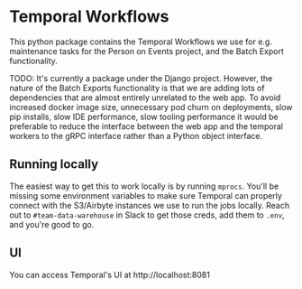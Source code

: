 # Temporal Workflows

This python package contains the Temporal Workflows we use for e.g. maintenance
tasks for the Person on Events project, and the Batch Export functionality.

TODO: It's currently a package under the Django project. However, the nature of
the Batch Exports functionality is that we are adding lots of dependencies that
are almost entirely unrelated to the web app. To avoid increased docker image
size, unnecessary pod churn on deployments, slow pip installs, slow IDE
performance, slow tooling performance it would be preferable to reduce the
interface between the web app and the temporal workers to the gRPC interface
rather than a Python object interface.

## Running locally

The easiest way to get this to work locally is by running `mprocs`. You'll be missing some environment variables to make sure Temporal can properly connect with the S3/Airbyte instances we use to run the jobs locally. Reach out to `#team-data-warehouse` in Slack to get those creds, add them to `.env`, and you're good to go.

## UI

You can access Temporal's UI at http://localhost:8081
